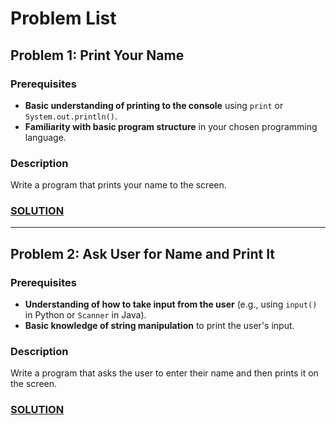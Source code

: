 # Problem List

## Problem 1: Print Your Name

### Prerequisites
- **Basic understanding of printing to the console** using `print` or `System.out.println()`.
- **Familiarity with basic program structure** in your chosen programming language.

### Description
Write a program that prints your name to the screen.

### [SOLUTION](./Problem__1__Solution.png)

---

## Problem 2: Ask User for Name and Print It

### Prerequisites
- **Understanding of how to take input from the user** (e.g., using `input()` in Python or `Scanner` in Java).
- **Basic knowledge of string manipulation** to print the user's input.

### Description
Write a program that asks the user to enter their name and then prints it on the screen.

### [SOLUTION](./Problem__2__Solution.png)
